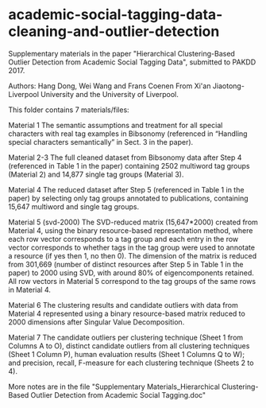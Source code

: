 # academic-social-tagging-data-cleaning-and-outlier-detection

Supplementary materials in the paper "Hierarchical Clustering-Based Outlier Detection
from Academic Social Tagging Data", submitted to PAKDD 2017.

Authors: Hang Dong, Wei Wang and Frans Coenen
From Xi'an Jiaotong-Liverpool University and the University of Liverpool.

This folder contains 7 materials/files: 

Material 1 The semantic assumptions and treatment for all special characters with real tag examples in Bibsonomy (referenced in “Handling special characters semantically” in Sect. 3 in the paper).

Material 2-3 The full cleaned dataset from Bibsonomy data after Step 4 (referenced in Table 1 in the paper) containing 2502 multiword tag groups (Material 2) and 14,877 single tag groups (Material 3).

Material 4 The reduced dataset after Step 5 (referenced in Table 1 in the paper) by selecting only tag groups annotated to publications, containing 15,647 multiword and single tag groups.

Material 5 (svd-2000) The SVD-reduced matrix (15,647*2000) created from Material 4, using the binary resource-based representation method, where each row vector corresponds to a tag group and each entry in the row vector corresponds to whether tags in the tag group were used to annotate a resource (if yes then 1, no then 0). The dimension of the matrix is reduced from 301,669 (number of distinct resources after Step 5 in Table 1 in the paper) to 2000 using SVD, with around 80% of eigencomponents retained. All row vectors in Material 5 correspond to the tag groups of the same rows in Material 4.

Material 6 The clustering results and candidate outliers with data from Material 4 represented using a binary resource-based matrix reduced to 2000 dimensions after Singular Value Decomposition.

Material 7 The candidate outliers per clustering technique (Sheet 1 from Columns A to O), distinct candidate outliers from all clustering techniques (Sheet 1 Column P), human evaluation results (Sheet 1 Columns Q to W); and precision, recall, F-measure for each clustering technique (Sheets 2 to 4). 

More notes are in the file "Supplementary Materials_Hierarchical Clustering-Based Outlier Detection from Academic Social Tagging.doc"
